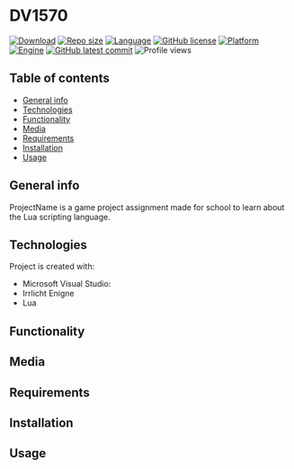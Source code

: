 # DV1570

[![Download](https://img.shields.io/github/downloads/Jonathan-source/DV1570/total)]()
[![Repo size](https://img.shields.io/github/repo-size/Jonathan-source/DV1570)]()
[![Language](https://img.shields.io/badge/language-C%2B%2B-yellow)]()
[![GitHub license](https://img.shields.io/github/license/Jonathan-source/DV1570)]()
[![Platform](https://img.shields.io/badge/platform-Windows-blue)]()
[![Engine](https://img.shields.io/badge/engine-Irrlicht-yellow)]()
[![GitHub latest commit](https://img.shields.io/github/last-commit/Jonathan-source/DV1570)]()
![Profile views](https://gpvc.arturio.dev/Jonathan-source)

## Table of contents
* [General info](#general-info)
* [Technologies](#technologies)
* [Functionality](#functionality)
* [Media](#media)
* [Requirements](#requirements)
* [Installation](#installation)
* [Usage](#usage)

## General info
ProjectName is a game project assignment made for school to learn about the Lua scripting language.

## Technologies
Project is created with:
* Microsoft Visual Studio: 
* Irrlicht Enigne
* Lua

## Functionality

## Media

## Requirements
## Installation
## Usage
